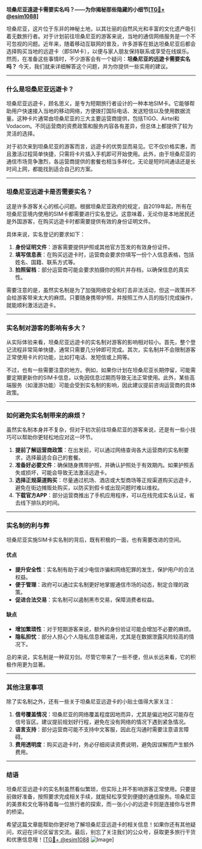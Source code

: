 **坦桑尼亚遠遊卡需要实名吗？——为你揭秘那些隐藏的小细节[[TG💪+ @esim1088](https://t.me/s/esim1088)]**

坦桑尼亚，这片位于东非的神秘土地，以其壮丽的自然风光和丰富的文化遗产吸引着无数旅行者。对于计划前往坦桑尼亚的游客来说，当地的通信网络服务是一个不可忽视的问题。近年来，随着移动互联网的普及，许多游客在抵达坦桑尼亚后都会选择购买当地的远遊卡（即SIM卡），以便与家人朋友保持联系或享受在线娱乐。然而，在准备这些事情时，不少游客会有一个疑问：**坦桑尼亚的远遊卡需要实名吗？** 今天，我们就来详细解答这个问题，并为你提供一些实用的建议。

---

### **什么是坦桑尼亚远遊卡？**

坦桑尼亚远遊卡，顾名思义，是专为短期旅行者设计的一种本地SIM卡。它能够帮助用户快速接入当地的移动网络，方便拨打国际电话、发送短信以及使用数据流量。这种卡片通常由坦桑尼亚的三大主要运营商提供，包括TIGO、Airtel和Vodacom。不同运营商的资费政策和服务内容各有差异，但总体上都提供了较为灵活的选择。

对于初次来到坦桑尼亚的游客而言，远遊卡的优势显而易见。它不仅价格实惠，而且激活过程简单快捷，只需将卡片插入手机即可开始使用。此外，由于坦桑尼亚的通信市场竞争激烈，各运营商提供的套餐也相当多样化，无论是短时间通话还是长时间上网，都能找到适合自己的方案。

---

### **坦桑尼亚远遊卡是否需要实名？**

这是许多游客关心的核心问题。根据坦桑尼亚政府的规定，自2019年起，所有在坦桑尼亚境内使用的SIM卡都需要进行实名登记。这意味着，无论你是本地居民还是外国游客，在购买远遊卡时都需要提供有效的身份证明文件。

具体来说，实名登记的要求如下：

1. **身份证明文件**：游客需要提供护照或其他官方签发的有效身份证件。
2. **填写信息表**：在购买远遊卡时，运营商会要求你填写一份个人信息表格，包括姓名、国籍、联系方式等。
3. **拍照留档**：部分运营商可能会要求拍摄你的照片并存档，以确保信息的真实性。

需要注意的是，虽然实名制是为了加强网络安全和打击非法活动，但这一政策并不会给游客带来太大的麻烦。只要随身携带护照，并按照工作人员的指引完成操作，就能顺利激活远遊卡。

---

### **实名制对游客的影响有多大？**

从实际体验来看，坦桑尼亚远遊卡的实名制对游客的影响相对较小。首先，整个登记流程非常简单快捷，通常只需要几分钟即可完成。其次，实名制并不会限制游客正常使用卡片的功能，比如打电话、发短信或上网等。

不过，也有一些需要注意的地方。例如，如果你计划在坦桑尼亚长期停留，可能需要定期更新你的SIM卡信息，以免因信息过期而导致无法正常使用。此外，某些高端服务（如漫游功能）可能会受到实名制的影响，因此建议提前咨询运营商的具体政策。

---

### **如何避免实名制带来的麻烦？**

虽然实名制本身并不复杂，但对于初次前往坦桑尼亚的游客来说，还是有一些小技巧可以帮助你更轻松地应对这一环节。

1. **提前了解运营商政策**：在出发前，可以通过网络查询各大运营商的实名制要求，选择最适合自己的套餐。
2. **准备好必要文件**：确保随身携带护照，并确认护照处于有效期内。如果护照丢失或损坏，可能会导致无法激活远遊卡。
3. **选择正规渠道购买**：尽量通过机场、酒店或大型商场等正规渠道购买远遊卡，避免在街边摊贩处购买，以防买到假卡或出现问题时难以维权。
4. **下载官方APP**：部分运营商推出了手机应用程序，可以在线完成实名认证，省去线下排队的时间。

---

### **实名制的利与弊**

坦桑尼亚实施SIM卡实名制的背后，既有积极的一面，也有需要改进的空间。

#### **优点**
- **提升安全性**：实名制有助于减少电信诈骗和网络犯罪的发生，保护用户的合法权益。
- **便于管理**：政府可以通过实名制更好地掌握通信市场的动态，制定合理的政策。
- **促进合法交易**：实名制可以遏制黑市交易，保障消费者权益。

#### **缺点**
- **增加繁琐性**：对于短期游客来说，额外的身份验证可能会增加不必要的麻烦。
- **隐私担忧**：部分人担心个人隐私信息被滥用，尤其是在数据泄露风险较高的情况下。

总的来说，实名制是一种双刃剑。尽管它带来了一些不便，但从长远来看，它的积极作用更为显著。

---

### **其他注意事项**

除了实名制之外，还有一些关于坦桑尼亚远遊卡的小贴士值得大家关注：

1. **信号覆盖情况**：坦桑尼亚的网络覆盖程度因地而异，尤其是偏远地区可能存在信号盲区。建议提前规划好行程，避免在没有网络的情况下遇到紧急情况。
2. **语言支持**：部分运营商可能不支持中文客服，因此在沟通时需要注意语言障碍。
3. **费用透明度**：购买远遊卡时，务必仔细阅读资费说明，避免因误解而产生额外费用。

---

### **结语**

坦桑尼亚远遊卡的实名制虽然看似繁琐，但实际上并不影响游客正常使用。只要提前做好准备，按照要求完成相关手续，就能轻松享受到便捷的通信服务。坦桑尼亚的美景和文化等待着每一位旅行者的探索，而一张小小的远遊卡则是连接你与世界的桥梁。

希望这篇文章能帮助你更好地了解坦桑尼亚远遊卡的相关信息！如果你还有其他疑问，欢迎在评论区留言交流。最后，别忘了关注我们的公众号，获取更多旅行干货和优惠信息哦！[[TG💪+ @esim1088](https://t.me/s/esim1088) ![Image](https://i.postimg.cc/4NQfJmqS/Snipaste-2025-05-13-00-14-12.png)]